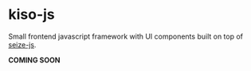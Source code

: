 # kiso-js

Small frontend javascript framework with UI components built on top of [seize-js](https://github.com/yoannisj/seize-js).

**COMING SOON**